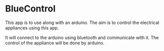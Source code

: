 # BlueControl


This app is to use along with an arduino. The aim is to control the electrical appliances using this app. 

It will connect to the arduino using bluetooth and communicate with it.
The control of the appliance will be done by arduino.
